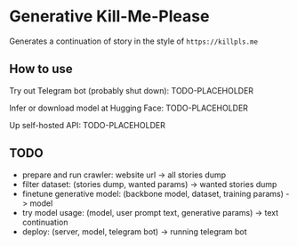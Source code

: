 # Generative Kill-Me-Please

Generates a continuation of story in the style of `https://killpls.me`


## How to use

Try out Telegram bot (probably shut down): TODO-PLACEHOLDER

Infer or download model at Hugging Face: TODO-PLACEHOLDER

Up self-hosted API: TODO-PLACEHOLDER


## TODO
- prepare and run crawler: website url -> all stories dump
- filter dataset: (stories dump, wanted params) -> wanted stories dump
- finetune generative model: (backbone model, dataset, training params) -> model
- try model usage: (model, user prompt text, generative params) -> text continuation
- deploy: (server, model, telegram bot) -> running telegram bot
